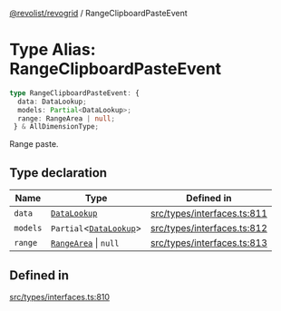 [@revolist/revogrid](README.md) / RangeClipboardPasteEvent

# Type Alias: RangeClipboardPasteEvent

```ts
type RangeClipboardPasteEvent: {
  data: DataLookup;
  models: Partial<DataLookup>;
  range: RangeArea | null;
 } & AllDimensionType;
```

Range paste.

## Type declaration

| Name | Type | Defined in |
| ------ | ------ | ------ |
| `data` | [`DataLookup`](TypeAlias.DataLookup.md) | [src/types/interfaces.ts:811](https://github.com/revolist/revogrid/blob/ff1c29109648eb0543e674392be7b9af90d92acc/src/types/interfaces.ts#L811) |
| `models` | `Partial`\<[`DataLookup`](TypeAlias.DataLookup.md)\> | [src/types/interfaces.ts:812](https://github.com/revolist/revogrid/blob/ff1c29109648eb0543e674392be7b9af90d92acc/src/types/interfaces.ts#L812) |
| `range` | [`RangeArea`](TypeAlias.RangeArea.md) \| `null` | [src/types/interfaces.ts:813](https://github.com/revolist/revogrid/blob/ff1c29109648eb0543e674392be7b9af90d92acc/src/types/interfaces.ts#L813) |

## Defined in

[src/types/interfaces.ts:810](https://github.com/revolist/revogrid/blob/ff1c29109648eb0543e674392be7b9af90d92acc/src/types/interfaces.ts#L810)
